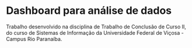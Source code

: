 # Dashboard para análise de dados

Trabalho desenvolvido na disciplina de Trabalho de Conclusão de Curso II, do curso de Sistemas de Informação da Universidade Federal de Viçosa - Campus Rio Paranaíba.

